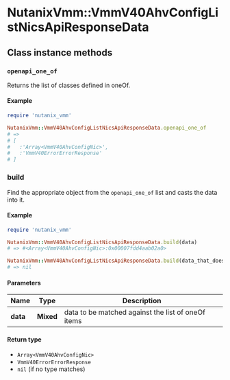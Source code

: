 # NutanixVmm::VmmV40AhvConfigListNicsApiResponseData

## Class instance methods

### `openapi_one_of`

Returns the list of classes defined in oneOf.

#### Example

```ruby
require 'nutanix_vmm'

NutanixVmm::VmmV40AhvConfigListNicsApiResponseData.openapi_one_of
# =>
# [
#   :'Array<VmmV40AhvConfigNic>',
#   :'VmmV40ErrorErrorResponse'
# ]
```

### build

Find the appropriate object from the `openapi_one_of` list and casts the data into it.

#### Example

```ruby
require 'nutanix_vmm'

NutanixVmm::VmmV40AhvConfigListNicsApiResponseData.build(data)
# => #<Array<VmmV40AhvConfigNic>:0x00007fdd4aab02a0>

NutanixVmm::VmmV40AhvConfigListNicsApiResponseData.build(data_that_doesnt_match)
# => nil
```

#### Parameters

| Name | Type | Description |
| ---- | ---- | ----------- |
| **data** | **Mixed** | data to be matched against the list of oneOf items |

#### Return type

- `Array<VmmV40AhvConfigNic>`
- `VmmV40ErrorErrorResponse`
- `nil` (if no type matches)


